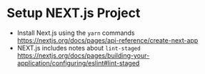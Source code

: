 # Setup NEXT.js Project

- Install Next.js using the `yarn` commands <https://nextjs.org/docs/pages/api-reference/create-next-app>
- NEXT.js includes notes about `lint-staged` <https://nextjs.org/docs/pages/building-your-application/configuring/eslint#lint-staged>
